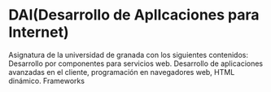 # DAI(Desarrollo de AplIcaciones para Internet)
Asignatura de la universidad de granada con los siguientes contenidos: Desarrollo por componentes para servicios web. Desarrollo de aplicaciones avanzadas en el cliente, programación en navegadores web, HTML dinámico. Frameworks
